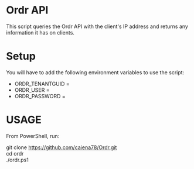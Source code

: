 # Ordr API
This script queries the Ordr API with the client's IP address and returns any information it has on clients.

# Setup
You will have to add the following environment variables to use the script:
- ORDR_TENANTGUID  = <Get this from Password Manager>
- ORDR_USER        = <Get this from Password Manager>
- ORDR_PASSWORD    = <Get this from Password Manager>

# USAGE
From PowerShell, run:  

git clone https://github.com/caiena78/Ordr.git <br />
cd ordr<br />
./ordr.ps1
  